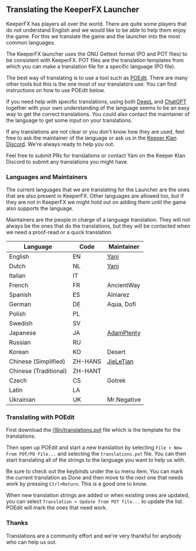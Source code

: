 ## Translating the KeeperFX Launcher

KeeperFX has players all over the world.
There are quite some players that do not understand English and
we would like to be able to help them enjoy the game.
For this we translate the game and the launcher into the most common languages.

The KeeperFX launcher uses the GNU Gettext format (PO and POT files) to be consistent with KeeperFX.
POT files are the translation templates from which you can make a translation file for a specific language (PO file).

The best way of translating is to use a tool such as [POEdit](https://poedit.net/).
There are many other tools but this is the one most of our translators use.
You can find instructions on how to use POEdit below.

If you need help with specific translations, using both [DeepL](https://www.deepl.com) and [ChatGPT](https://chatgpt.com/)
together with your own understanding of the language seems to be an easy way to get the correct translations. 
You could also contact the maintainer of the language to get some input on your translations.

If any translations are not clear or you don't know how they are used,
feel free to ask the maintainer of the language or ask us in the [Keeper Klan Discord](https://discord.gg/hE4p7vy2Hb).
We're always ready to help you out.

Feel free to submit PRs for translations or
contact Yani on the Keeper Klan Discord to submit any translations you might have.

### Languages and Maintainers

The current languages that we are translating for the Launcher are
the ones that are also present in KeeperFX.
Other languages are allowed too, but if they are not in KeeperFX we might
hold out on adding them until the game also supports the language.

Maintainers are the people in charge of a language translation.
They will not always be the ones that do the translations, but they will be contacted
when we need a proof-read or a quick translation.

| Language              | Code     | Maintainer                                       |
|-----------------------|----------|--------------------------------------------------|
| English               | EN       | [Yani](https://github.com/yani)                  |
| Dutch                 | NL       | [Yani](https://github.com/yani)                  |
| Italian               | IT       |                                                  |
| French                | FR       | AncientWay                                       |
| Spanish               | ES       | Alniarez                                         |
| German                | DE       | Aqua, Dofi                                       |
| Polish                | PL       |                                                  |
| Swedish               | SV       |                                                  |
| Japanese              | JA       | [AdamPlenty](https://github.com/AdamPlenty)      |
| Russian               | RU       |                                                  |
| Korean                | KO       | Desert                                           |
| Chinese (Simplified)  | ZH-HANS  | [JieLeTian](https://github.com/jieletian)        |
| Chinese (Traditional) | ZH-HANT  |                                                  |
| Czech                 | CS       | Gotrek                                           |
| Latin                 | LA       |                                                  |
| Ukrainian             | UK       | Mr.Negative                                      |

### Translating with POEdit

First download the [i18n/translations.pot](../i18n/translations.pot) file which is the template for the translations.

Then open up POEdit and start a new translation by selecting `File > New From POT/PO File...`
and selecting the `translations.pot` file.
You can then start translating all of the strings to the language you want to help us with.

Be sure to check out the keybinds under the `Go` menu item. You can mark the current translation as Done
and then move to the next one that needs work by pressing `Ctrl+Return`.
This is a good one to know.

When new translation strings are added or when existing ones are updated,
you can select `Translation > Update from POT file...` to update the list. 
POEdit will mark the ones that need work.

### Thanks

Translations are a community effort and we're very thankful for anybody who can help us out.

